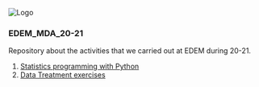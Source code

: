 ![Logo](https://n3m5z7t4.rocketcdn.me/wp-content/plugins/edem-shortcodes/public/img/logo-Edem.png)

### EDEM_MDA_20-21
Repository about the activities that we carried out at EDEM during 20-21.

1. [Statistics programming with Python](https://github.com/jabrio/EDEM_Exercises_Statistics_Python)
2. [Data Treatment exercises](https://github.com/jabrio/EDEM_DT_Exercises)
